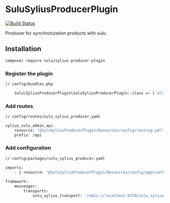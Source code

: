 # SuluSyliusProducerPlugin

[![Build Status](https://travis-ci.org/sulu/SuluSyliusProducerPlugin.svg)](https://travis-ci.org/sulu/SuluSyliusProducerPlugin)

Producer for synchronization products with sulu.

## Installation

```bash
composer require sulu/sylius-producer-plugin
```

### Register the plugin

```bash
// config/bundles.php

    Sulu\SyliusProducerPlugin\SuluSyliusProducerPlugin::class => ['all' => true],
```

### Add routes

```bash
// config/routes/sulu_sylius_producer.yaml

sylius_sulu_admin_api:
    resource: "@SuluSyliusProducerPlugin/Resources/config/routing.yml"
    prefix: /api
```

### Add configuration

```bash
// config/packages/sulu_sylius_producer.yaml

imports:
    - { resource: "@SuluSyliusProducerPlugin/Resources/config/app/config.yaml" }
    
framework:
    messenger:
        transports:
            sulu_sylius_transport: 'redis://localhost:6379/sulu_sylius_products'
```
